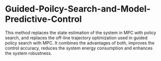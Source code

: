 # Guided-Poilcy-Search-and-Model-Predictive-Control
This method replaces the state estimation of the system in MPC with policy search, and replaces the off-line trajectory optimization used in guided policy search with MPC. It combines the advantages of both, improves the control accuracy, reduces the system energy consumption and enhances the system robustness.
